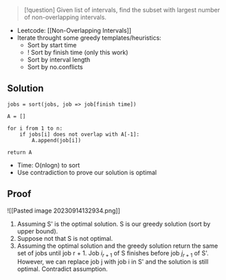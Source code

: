 
>[!question]
> Given list of intervals, find the subset with largest number of non-overlapping intervals.

- Leetcode: [[Non-Overlapping Intervals]] 
- Iterate throught some greedy templates/heuristics:
	- Sort by start time
	- ! Sort by finish time (only this work)
	- Sort by interval length 
	- Sort by no.conflicts
## Solution

```
jobs = sort(jobs, job => job[finish time])

A = []

for i from 1 to n:
	if jobs[i] does not overlap with A[-1]:
		A.append(job[i])

return A
```

- Time: O(nlogn) to sort
- Use contradiction to prove our solution is optimal

## Proof

![[Pasted image 20230914132934.png]]

1. Assuming S' is the optimal solution. S is our greedy solution (sort by upper bound).
2. Suppose not that S is not optimal.
3. Assuming the optimal solution and the greedy solution return the same set of jobs until job r + 1. Job $i_{r + 1}$ of S finishes before job $j_{r + 1}$ of S'. However, we can replace job j with job i in S' and the solution is still optimal. Contradict assumption.
